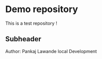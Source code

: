 # Demo repository
This is a test repository !
## Subheader
Author: Pankaj Lawande
local Development
